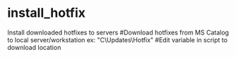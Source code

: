 # install_hotfix
Install downloaded hotfixes to servers
#Download hotfixes from MS Catalog to local server/workstation ex: "C\Updates\Hotfix"
#Edit variable in script to download location

